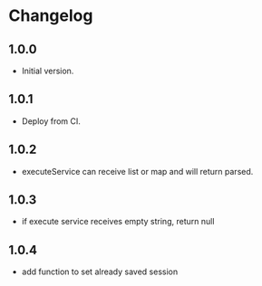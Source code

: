 # Changelog

## 1.0.0

- Initial version.

## 1.0.1

- Deploy from CI.

## 1.0.2

- executeService can receive list or map and will return parsed.

## 1.0.3

- if execute service receives empty string, return null

## 1.0.4

- add function to set already saved session

